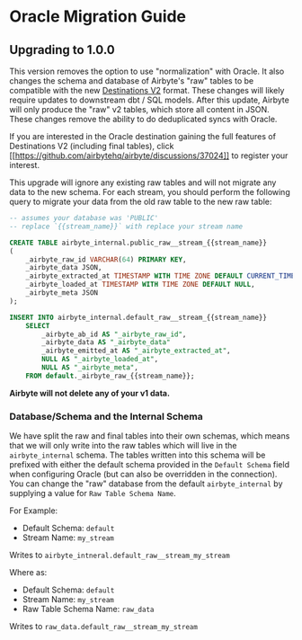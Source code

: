 # Oracle Migration Guide

## Upgrading to 1.0.0

This version removes the option to use "normalization" with Oracle. It also changes
the schema and database of Airbyte's "raw" tables to be compatible with the new
[Destinations V2](https://docs.airbyte.com/release_notes/upgrading_to_destinations_v2/#what-is-destinations-v2)
format. These changes will likely require updates to downstream dbt / SQL models. After this update,
Airbyte will only produce the "raw" v2 tables, which store all content in JSON. These changes remove
the ability to do deduplicated syncs with Oracle.

If you are interested in the Oracle destination gaining the full features
of Destinations V2 (including final tables), click [[https://github.com/airbytehq/airbyte/discussions/37024]]
to register your interest.

This upgrade will ignore any existing raw tables and will not migrate any data to the new schema.
For each stream, you should perform the following query to migrate your data from the old raw table to the new raw table:

```sql
-- assumes your database was 'PUBLIC'
-- replace `{{stream_name}}` with replace your stream name

CREATE TABLE airbyte_internal.public_raw__stream_{{stream_name}}
(
    _airbyte_raw_id VARCHAR(64) PRIMARY KEY,
    _airbyte_data JSON,
    _airbyte_extracted_at TIMESTAMP WITH TIME ZONE DEFAULT CURRENT_TIMESTAMP,
    _airbyte_loaded_at TIMESTAMP WITH TIME ZONE DEFAULT NULL,
    _airbyte_meta JSON
);

INSERT INTO airbyte_internal.default_raw__stream_{{stream_name}}
    SELECT
        _airbyte_ab_id AS "_airbyte_raw_id",
        _airbyte_data AS "_airbyte_data"
        _airbyte_emitted_at AS "_airbyte_extracted_at",
        NULL AS "_airbyte_loaded_at",
        NULL AS "_airbyte_meta",
    FROM default._airbyte_raw_{{stream_name}};
```

**Airbyte will not delete any of your v1 data.**

### Database/Schema and the Internal Schema

We have split the raw and final tables into their own schemas, which means that
we will only write into the raw tables which will live in the `airbyte_internal` schema.
The tables written into this schema will be prefixed with either the default schema provided in
the `Default Schema` field when configuring Oracle (but can also be overridden in the connection). You can
change the "raw" database from the default `airbyte_internal` by supplying a value for
`Raw Table Schema Name`.

For Example:

- Default Schema: `default`
- Stream Name: `my_stream`

Writes to `airbyte_intneral.default_raw__stream_my_stream`

Where as:

- Default Schema: `default`
- Stream Name: `my_stream`
- Raw Table Schema Name: `raw_data`

Writes to `raw_data.default_raw__stream_my_stream`
